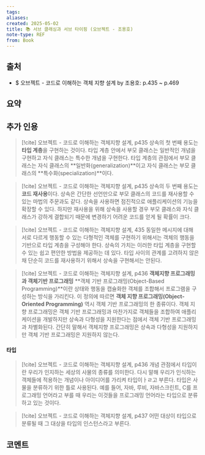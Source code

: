 ```yaml
---
tags:
aliases: 
created: 2025-05-02
title: 📚 서브 클래싱과 서브 타이핑 (오브젝트 - 조용호)
note-type: REF
from: Book
---
```


## 출처
- $ 오브젝트 - 코드로 이해하는 객체 지향 설계 by 조용호: p.435 ~ p.469
## 요약

## 추가 인용
>[!cite] 오브젝트 - 코드로 이해하는 객체지향 설계, p435
>상속의 첫 번째 용도는 **타입 계층**을 구현하는 것이다. 타입 계층 안에서 부모 클래스는 일반적인 개념을 구현하고 자식 클래스는 특수한 개념을 구현한다. 타입 계층의 관점에서 부모 클래스는 자식 클래스의 **일반화(generalization)**이고 자식 클래스는 부모 클래스의 **특수화(specialization)**이다.

>[!cite] 오브젝트 - 코드로 이해하는 객체지향 설계, p435
>상속의 두 번째 용도는 **코드 재사용**이다. 상속은 간단한 선언만으로 부모 클래스의 코드를 재사용할 수 있는 마법의 주문과도 같다. 상속을 사용하면 점진적으로 애플리케이션의 기능을 확장할 수 있다. 하지만 재사용을 위해 상속을 사용할 경우 부모 클래스와 자식 클래스가 강하게 결합되기 때문에 변경하기 어려운 코드를 얻게 될 확률이 크다.

>[!cite] 오브젝트 - 코드로 이해하는 객체지향 설계, 435
>동일한 메시지에 대해 서로 다르게 행동할 수 있는 다형적인 객체를 구현하기 위해서는 객체의 행동을 기반으로 타입 계층을 구성해야 한다. 상속의 가치는 이러한 타입 계층을 구현할 수 있는 쉽고 편안한 방법을 제공하는 데 있다. 타입 사이의 관계를 고려하지 않은 채 단순히 코드를 재사용하기 위해서 상속을 구현해서는 안된다.

>[!cite] 오브젝트 - 코드로 이해하는 객체지향 설계, p436
>**객체지향 프로그래밍과 객체기반 프로그래밍**
>**객체 기반 프로그래밍(Object-Based Programming)**이란 상태와 행동을 캡슐화한 객체를 조합해서 프로그램을 구성하는 방식을 가리킨다. 이 정의에 따르면 **객체 지향 프로그래밍(Object-Oriented Programming)** 역시 객체 기반 프로그래밍의 한 종류이다. 객체 지향 프로그래밍은 객체 기반 프로그래밍과 마찬가지로 객체들을 조합하여 애플리케이션을 개발하지만 상속과 다형성을 지원한다는 점에서 객체 기반 프로그래밍과 차별화된다. 간단히 말해서 객체지향 프로그래밍은 상속과 다형성을 지원하지만 객체 기반 프로그래밍은 지원하지 않는다.
>

#### 타입

>[!cite] 오브젝트 - 코드로 이해하는 객체지향 설계, p436
>개념 관점에서 타입이란 우리가 인지하는 세상의 사물의 종류를 의미한다. 다시 말해 우리가 인식하는 객체들에 적용하는 개념이나 아이디어를 가리켜 타입이ㅏㄹ고 부른다. 타입은 사물을 분류하기 위한 틀로 사용된다. 예를 들어, 자바, 루비, 자바스크린트, C를 프로그래밍 언어라고 부를 때 우리는 이것들을 프로그래밍 언어라는 타입으로 분류하고 있는 것이다.

>[!cite] 오브젝트 - 코드로 이해하는 객체지향 설계, p437
>어떤 대상이 타입으로 분류될 때 그 대상을 타입의 인스턴스라고 부른다. 





## 코멘트